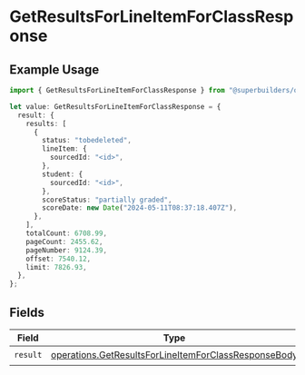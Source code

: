 # GetResultsForLineItemForClassResponse

## Example Usage

```typescript
import { GetResultsForLineItemForClassResponse } from "@superbuilders/oneroster/models/operations";

let value: GetResultsForLineItemForClassResponse = {
  result: {
    results: [
      {
        status: "tobedeleted",
        lineItem: {
          sourcedId: "<id>",
        },
        student: {
          sourcedId: "<id>",
        },
        scoreStatus: "partially graded",
        scoreDate: new Date("2024-05-11T08:37:18.407Z"),
      },
    ],
    totalCount: 6708.99,
    pageCount: 2455.62,
    pageNumber: 9124.39,
    offset: 7540.12,
    limit: 7826.93,
  },
};
```

## Fields

| Field                                                                                                                        | Type                                                                                                                         | Required                                                                                                                     | Description                                                                                                                  |
| ---------------------------------------------------------------------------------------------------------------------------- | ---------------------------------------------------------------------------------------------------------------------------- | ---------------------------------------------------------------------------------------------------------------------------- | ---------------------------------------------------------------------------------------------------------------------------- |
| `result`                                                                                                                     | [operations.GetResultsForLineItemForClassResponseBody](../../models/operations/getresultsforlineitemforclassresponsebody.md) | :heavy_check_mark:                                                                                                           | N/A                                                                                                                          |